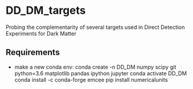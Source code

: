 # DD_DM_targets
Probing the complementarity of several targets used in Direct Detection Experiments for Dark Matter


## Requirements ##
 - make a new conda env:
   conda create -n DD_DM numpy scipy git python=3.6 matplotlib pandas ipython jupyter
   conda activate DD_DM
   conda install -c conda-forge emcee
   pip install numericalunits
